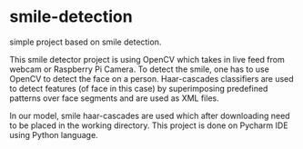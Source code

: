# smile-detection

simple project based on smile detection.

This smile detector project is using OpenCV which takes in live feed from webcam or Raspberry Pi Camera.
To detect the smile, one has to use OpenCV to detect the face on a person. 
Haar-cascades classifiers are used to detect features (of face in this case) by superimposing predefined patterns over face segments and are used as XML files.

In our model, smile haar-cascades are used which after downloading need to be placed in the working directory.
This project is done on Pycharm IDE using Python language.
